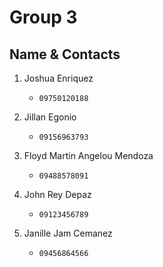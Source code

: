 # Group 3

## Name & Contacts

1. Joshua Enriquez 
    - `09750120188`

2. Jillan Egonio
    - `09156963793`

3. Floyd Martin Angelou Mendoza
    - `09488578091`

4. John Rey Depaz
    - `09123456789`

5. Janille Jam Cemanez
    - `09456864566`
    